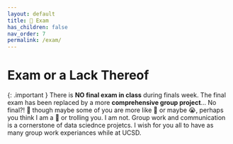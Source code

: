 ```yaml
---
layout: default
title: 🤔 Exam
has_children: false
nav_order: 7
permalink: /exam/
---
```


<h1>Exam or a Lack Thereof</h1>

{: .important }
There is **NO final exam in class** during finals week. The final exam has been replaced by a more **comprehensive group project**... No final?! 🥳 though maybe some of you are more like 🤬 or maybe 😭, perhaps you think I am a 👻 or trolling you. I am not. Group work and communication is a cornerstone of data sciednce projetcs. I wish for you all to have as many group work experiances while at UCSD. 